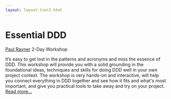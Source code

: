 ```yaml
---
layout: layout-tier2.html
---
```

<div class="container section workshops">
	<h1 class="section-header">Essential DDD</h1>
	<!--<p class="copy">
		Want to maximize your learning by really digging into a topic and getting hands-on experience with an expert instructor? We will be offering full-day (9am-5pm) pre-conference workshops prior to the Wednesday evening conference kickoff on Tuesday and Wednesday, September 11 &amp; 12, 2018.
	</p>-->
	<!-- begin workshop element -->
	<div class="row">
      <div class="col-xs-12 col-sm-2">
            <div class="speaker-container">
                <a href="../speakers/paul-rayner.html"><div class="speaker-img paul-rayner"></div></a>
                </div>
          </div>
      <div class="col-xs-12 col-sm-10 workshop-list">
        <!--<h2><a href="../speakers/paul-rayner.html">Essential DDD</a></h2>-->
            <p class="copy">            
                <span class="workshops--speaker-name"><a href="../speakers/paul-rayner.html">Paul Rayner</a></span>
                <span class="workshops--duration">2-Day Workshop</span>
            </p>
            <p class="copy">It’s easy to get lost in the patterns and acronyms and miss the essence of DDD. This workshop will provide you with a solid grounding in the foundational ideas, techniques and skills for doing DDD well in your own project context. The workshop is very hands-on and interactive, will help you connect everything in DDD together and see how it fits and what's most important, and give you practical tools to take away and try on your project. <a class="read-more" href="../speakers/paul-rayner.html">Read more...</a></p>
      </div>
    </div>
</div> <!-- container -->
